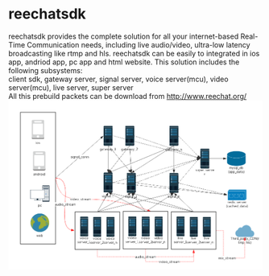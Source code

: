 # reechatsdk
reechatsdk provides the complete solution for all your internet-based Real-Time Communication needs, including live audio/video, ultra-low latency broadcasting like rtmp and hls.
reechatsdk can be easily to integrated in ios app, andriod app, pc app and html website.
This solution includes the following subsystems:  
client sdk, gateway server, signal server, voice server(mcu), video server(mcu), live server, super server  
All this prebuild packets can be download from http://www.reechat.org/
![Image text](https://raw.githubusercontent.com/raymonwang/TvShow/master/imgs/reechat_topo.jpg)
